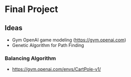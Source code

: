 # Final Project
## Ideas
- Gym OpenAI game modeling (https://gym.openai.com)
- Genetic Algorithm for Path Finding


### Balancing Algorithm
- https://gym.openai.com/envs/CartPole-v1/
